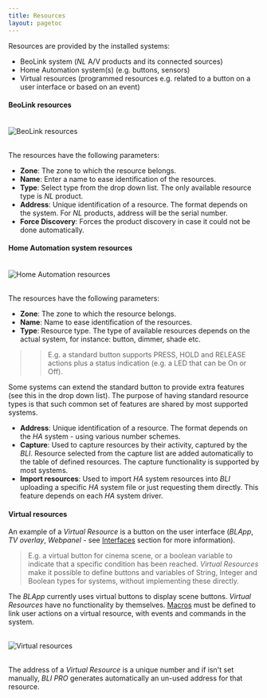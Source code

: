 ```yaml
---
title: Resources
layout: pagetoc
---
```



Resources are provided by the installed systems:

+ BeoLink system (_NL_ A/V products and its connected sources) 
+ Home Automation system(s) (e.g. buttons, sensors) 
+ Virtual resources (programmed resources e.g. related to a button on a user interface or based on an event)


#### BeoLink resources

<br>
<div class="text-center">
  <img src="https://khimo.github.io/bli-guides/pictures/bli-pro-user-guide/resources-beolink.png" class="img-fluid" alt="BeoLink resources"/>
</div>
<br>

The resources have the following parameters:

+ **Zone**: The zone to which the resource belongs.
+ **Name**: Enter a name to ease identification of the resources.
+ **Type**: Select type from the drop down list. The only available resource type is _NL_ product.
+ **Address**: Unique identification of a resource. The format depends on the system. For _NL_ products, address will be the serial number.
+ **Force Discovery**: Forces the product discovery in case it could not be done automatically.

#### Home Automation system resources

<br>
<div class="text-center">
  <img src="https://khimo.github.io/bli-guides/pictures/bli-pro-user-guide/resources-ha.png" class="img-fluid" alt="Home Automation resources"/>
</div>
<br>

The resources have the following parameters:

+ **Zone**: The zone to which the resource belongs.
+ **Name**: Name to ease identification of the resources.
+ **Type**: Resource type. The type of available resources depends on the actual system, for instance: button, dimmer, shade 
etc. 
>> E.g. a standard button supports PRESS, HOLD and RELEASE actions plus a status indication (e.g. a LED that can be On or Off). 

Some systems 
can extend the standard button to provide extra features (see this in the drop down list). The purpose of having standard resource types is that 
such common set of features are shared by most supported systems.

+ **Address**: Unique identification of a resource. The format depends on the _HA_ system - using various number schemes.
+ **Capture**: Used to capture resources by their activity, captured by the _BLI_. Resource selected from the capture list are added automatically to 
the table of defined resources. The capture functionality is supported by most systems.
+ **Import resources**: Used to import _HA_ system resources into _BLI_ uploading a specific _HA_ system file or just requesting them directly. This feature depends on each _HA_ system driver. 

#### Virtual resources

An example of a _Virtual Resource_ is a button on the user interface (_BLApp_, _TV overlay_, _Webpanel_ - see [Interfaces](https://khimo.github.io/bli-guides/bli-pro-user-guide/interfaces) 
section for more information).
> E.g. a virtual button for cinema scene, or a boolean variable to indicate that a specific condition has been reached. 
_Virtual Resources_ make it possible to define buttons and variables of String, Integer and Boolean types for systems, without implementing these 
directly. 

The _BLApp_ currently uses virtual buttons to display scene buttons. _Virtual Resources_ have no functionality by themselves. 
[Macros](https://khimo.github.io/bli-guides/bli-pro-user-guide/macros) must be defined to link user actions on a virtual resource, with events and commands in the system.

<br>
<div class="text-center">
  <img src="https://khimo.github.io/bli-guides/pictures/bli-pro-user-guide/resources-virtual.png" class="img-fluid" alt="Virtual resources"/>
</div>
<br>

The address of a _Virtual Resource_ is a unique number and if isn't set manually, _BLI PRO_ generates automatically an un-used address for that
 resource. 